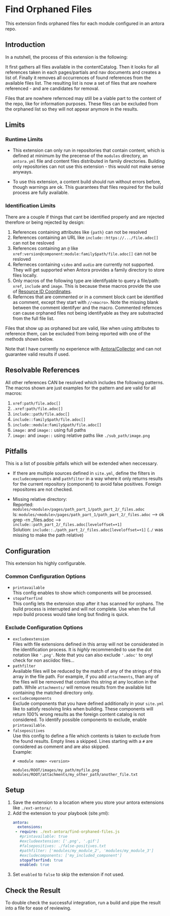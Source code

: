 # Find Orphaned Files

This extension finds orphaned files for each module configured in an antora repo.

## Introduction

In a nutshell, the process of this extension is the following:

It first gathers all files available in the contentCatalog.
Then it looks for all references taken in each pages/partials and nav documents and creates a list of.
Finally it removes all occurrences of found references from the available files list.
The resulting list is now a set of files that are nowhere referenced - and are candidates for removal.

Files that are nowhere refernced may still be a viable part to the content of the repo, like for information purposes. These files can be excluded from the orphaned list so they will not appear anymore in the results.

## Limits

### Runtime Limits

* This extension can only run in repositories that contain content, which is defined at minimum by the precense of the `modules` directory, an `antora.yml` file and content files distributed in family directories. Building only repositories can not use this extension - this would not make sense anyways.

* To use this extension, a content build should run without errors before, though warnings are ok. This guarantees that files required for the build process are fully available.

### Identification Limits

There are a couple if things that cant be identified properly and are rejected therefore or being rejected by design:

1. References containing attributes like `{path}` can not be resolved
2. References containing an URL like `include::https://.../file.adoc[]` can not be resloved
3. References containing an `@` like `xref:version@component:module:family$path/file.adoc[]` can not be resloved
4. Referneces containing `video` and `audio` are currently not supported. They will get supported when Antora provides a family directory to store files locally.
5. Only macros of the following type are identifyable to query a file/path: `xref`, `include` and `image`. This is because these macros provide the use of [Resource ID Coordinates](https://docs.antora.org/antora/latest/page/resource-id-coordinates/).
6. Refernces that are commented or in a comment block cant be identified as comment, except they start with `//<macro>`. Note the missing blank between the comment identifyer and the macro. Commented refernces can cause orphaned files not being identifyable as they are substracted from the full file list.

Files that show up as orphaned but are valid, like when using attributes to reference them, can be excluded from being reported with one of the methods shown below.

Note that I have currently no experience with [Antora/Collector](https://gitlab.com/antora/antora-collector) and can not guarantee valid results if used.

## Resolvable References

All other references CAN be resolved which includes the following patterns. The macros shown are just examples for the pattern and are valid for all macros:

1. `xref:path/file.adoc[]`
2. `.xref:path/file.adoc[]`
3. `include::path/file.adoc[]`
4. `include::family$path/file.adoc[]`
5. `include::module:family$path/file.adoc[]`
6. `image:` and `image::` using full paths
7. `image:` and `image::` using relative paths like `./sub_path/image.png`

## Pitfalls

This is a list of possible pitfalls which will be extended when neccessary.

* If there are multiple sources defined in `site.yml`, define the filters in `excludecomponents` and `pathfilter` in a way where it only returns results for the current repository (component) to avoid false positives. Foreign repositores are not checked. 

* Missing relative directory:\
Reported: `modules/<module>/pages/path_part_1/path_part_2/_files.adoc`\
ls: `modules/<module>/pages/path_part_1/path_part_2/_files.adoc` --> ok\
grep -rn \_files.adoc --> `include::path_part_2/_files.adoc[leveloffset=+1]`\
Solution: `include::./path_part_2/_files.adoc[leveloffset=+1]` (`./` was missing to make the path relative)

## Configuration

This extension his highly configurable.

### Common Configuration Options

* `printavailable`\
This config enables to show which components will be processed.
* `stopafterfind`\
This config lets the extension stop after it has scanned for orphans. The build process is interrupted and will not complete. Use when the full repo build process would take long but finding is quick.

### Exclude Configuration Options

* `excludeextension`\
Files with file extensions defined in this array will not be considerated in the identification process. It is _highly_ recommended to use the dot notation like `'.png'`. Note that you can also exclude `'.adoc'` to onyl check for non asciidoc files...
* `pathfilter`\
Available files will be reduced by the match of any of the strings of this array in the file path. For example, if you add `attachments`, than any of the files will be removed that contain this string at any location in the path. While `attachments/` will remove results from the available list containing the matched directory only.
* `excludecomponents`\
Exclude components that you have defined additionally in your `site.yml` like to satisfy resolving links when building. These components will return 100% wrong results as the foreign content catalog is not considered. To identify possible components to exclude, enable `printavailable`.
* `falsepositives`\
Use this config to define a file which contents is taken to exclude from the found results. Empty lines a skipped. Lines starting with a `#` are considered as comment and are also skipped.\
Example:
  ```
  # <module name> <version> 

  modules/ROOT/images/my_path/myfile.png
  modules/ROOT/attachments/my_other_path/another_file.txt
  ```


## Setup

1. Save the extension to a location where you store your antora extensions like `./ext-antora/`.
2. Add the extension to your playbook (site.yml):
   ```yml
   antora:
     extensions:
    - require: ./ext-antora/find-orphaned-files.js
      #printavailable: true
      #excludeextension: ['.png', '.gif']
      #falsepositives: ./false-positives.txt
      #pathfilter: ['modules/my_module_2', 'modules/my_module_3']
      #excludecomponents: ['my_included_component']
      stopafterfind: true
      enabled: true
   ```
3. Set `enabled` to `false` to skip the extension if not used.

## Check the Result

To double check the successful integration, run a build and pipe the result into a file for ease of reviewing.
